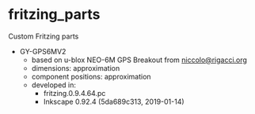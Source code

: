 # fritzing_parts
Custom Fritzing parts 

* GY-GPS6MV2 
    * based on u-blox NEO-6M GPS Breakout from niccolo@rigacci.org
    * dimensions: approximation
    * component positions: approximation
    * developed in:
        * fritzing.0.9.4.64.pc
        * Inkscape 0.92.4 (5da689c313, 2019-01-14)
